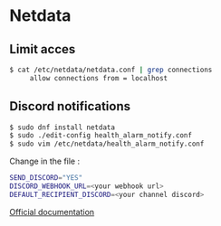 # Netdata

## Limit acces

```bash
$ cat /etc/netdata/netdata.conf | grep connections
	 allow connections from = localhost
```

## Discord notifications

```bash
$ sudo dnf install netdata
$ sudo ./edit-config health_alarm_notify.conf
$ sudo vim /etc/netdata/health_alarm_notify.conf
```

Change in the file :

```bash
SEND_DISCORD="YES"
DISCORD_WEBHOOK_URL=<your webhook url>
DEFAULT_RECIPIENT_DISCORD=<your channel discord>
```

[Official documentation](https://learn.netdata.cloud/docs/getting-started/manage-and-configure/configuration)
